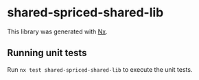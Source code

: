 # shared-spriced-shared-lib

This library was generated with [Nx](https://nx.dev).

## Running unit tests

Run `nx test shared-spriced-shared-lib` to execute the unit tests.
